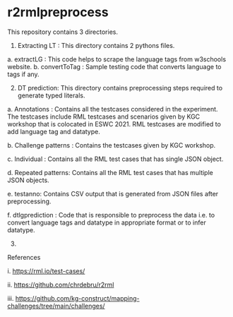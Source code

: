 # r2rmlpreprocess

This repository contains 3 directories. 

1. Extracting LT : This directory contains 2 pythons files.  

a. extractLG : This code helps to scrape the language tags from w3schools website. 
b. convertToTag : Sample testing code that converts language to tags if any.

2. DT prediction: This directory contains preprocessing steps required to generate typed literals. 

a. Annotations : Contains all the testcases considered in the experiment. The testcases include RML testcases and scenarios given by KGC workshop that is colocated in ESWC 2021. RML testcases are modified to add language tag and datatype. 

b. Challenge patterns : Contains the testcases given by KGC workshop. 

c. Individual : Contains all the RML test cases that has single JSON object. 

d. Repeated patterns: Contains all the RML test cases that has multiple JSON objects. 

e. testanno: Contains CSV output that is generated from JSON files after preprocessing.

f. dtlgprediction : Code that is responsible to preprocess the data i.e. to convert language tags and datatype in appropriate format or to infer datatype. 


 
3. 






References 

i. https://rml.io/test-cases/  

ii. https://github.com/chrdebru/r2rml

iii. https://github.com/kg-construct/mapping-challenges/tree/main/challenges/
